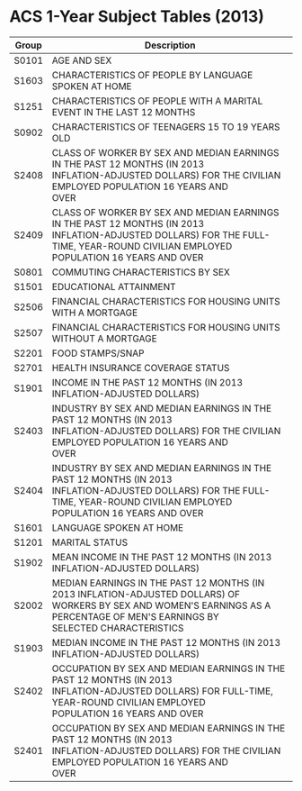 # ACS 1-Year Subject Tables (2013)

| Group | Description |
| ----- | ----- |
| S0101 | AGE AND SEX |
| S1603 | CHARACTERISTICS OF PEOPLE BY LANGUAGE SPOKEN AT HOME |
| S1251 | CHARACTERISTICS OF PEOPLE WITH A MARITAL EVENT IN THE LAST 12 MONTHS |
| S0902 | CHARACTERISTICS OF TEENAGERS 15 TO 19 YEARS OLD |
| S2408 | CLASS OF WORKER BY SEX AND MEDIAN EARNINGS IN THE PAST 12 MONTHS (IN 2013<br/>INFLATION-ADJUSTED DOLLARS) FOR THE CIVILIAN EMPLOYED POPULATION 16 YEARS AND<br/>OVER |
| S2409 | CLASS OF WORKER BY SEX AND MEDIAN EARNINGS IN THE PAST 12 MONTHS (IN 2013<br/>INFLATION-ADJUSTED DOLLARS) FOR THE FULL-TIME, YEAR-ROUND CIVILIAN EMPLOYED<br/>POPULATION 16 YEARS AND OVER |
| S0801 | COMMUTING CHARACTERISTICS BY SEX |
| S1501 | EDUCATIONAL ATTAINMENT |
| S2506 | FINANCIAL CHARACTERISTICS FOR HOUSING UNITS WITH A MORTGAGE |
| S2507 | FINANCIAL CHARACTERISTICS FOR HOUSING UNITS WITHOUT A MORTGAGE |
| S2201 | FOOD STAMPS/SNAP |
| S2701 | HEALTH INSURANCE COVERAGE STATUS |
| S1901 | INCOME IN THE PAST 12 MONTHS (IN 2013 INFLATION-ADJUSTED DOLLARS) |
| S2403 | INDUSTRY BY SEX AND MEDIAN EARNINGS IN THE PAST 12 MONTHS (IN 2013<br/>INFLATION-ADJUSTED DOLLARS) FOR THE CIVILIAN EMPLOYED POPULATION 16 YEARS AND<br/>OVER |
| S2404 | INDUSTRY BY SEX AND MEDIAN EARNINGS IN THE PAST 12 MONTHS (IN 2013<br/>INFLATION-ADJUSTED DOLLARS) FOR THE FULL-TIME, YEAR-ROUND CIVILIAN EMPLOYED<br/>POPULATION 16 YEARS AND OVER |
| S1601 | LANGUAGE SPOKEN AT HOME |
| S1201 | MARITAL STATUS |
| S1902 | MEAN INCOME IN THE PAST 12 MONTHS (IN 2013 INFLATION-ADJUSTED DOLLARS) |
| S2002 | MEDIAN EARNINGS IN THE PAST 12 MONTHS (IN 2013 INFLATION-ADJUSTED DOLLARS) OF<br/>WORKERS BY SEX AND WOMEN'S EARNINGS AS A PERCENTAGE OF MEN'S EARNINGS BY<br/>SELECTED CHARACTERISTICS |
| S1903 | MEDIAN INCOME IN THE PAST 12 MONTHS (IN 2013 INFLATION-ADJUSTED DOLLARS) |
| S2402 | OCCUPATION BY SEX AND MEDIAN EARNINGS IN THE PAST 12 MONTHS (IN 2013<br/>INFLATION-ADJUSTED DOLLARS) FOR FULL-TIME, YEAR-ROUND CIVILIAN EMPLOYED<br/>POPULATION 16 YEARS AND OVER |
| S2401 | OCCUPATION BY SEX AND MEDIAN EARNINGS IN THE PAST 12 MONTHS (IN 2013<br/>INFLATION-ADJUSTED DOLLARS) FOR THE CIVILIAN EMPLOYED POPULATION 16 YEARS AND<br/>OVER |

